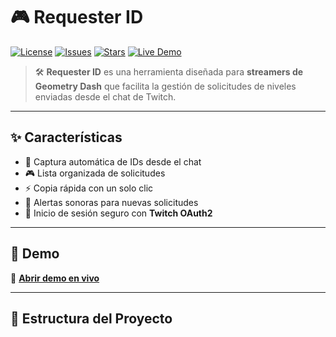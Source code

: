 # 🎮 Requester ID

[![License](https://img.shields.io/github/license/printhelloworldasdas/Requester-ID?color=blue)](LICENSE)
[![Issues](https://img.shields.io/github/issues/printhelloworldasdas/Requester-ID)](https://github.com/printhelloworldasdas/Requester-ID/issues)
[![Stars](https://img.shields.io/github/stars/printhelloworldasdas/Requester-ID?style=social)](https://github.com/printhelloworldasdas/Requester-ID/stargazers)
[![Live Demo](https://img.shields.io/badge/Live-Demo-green?style=for-the-badge)](https://requester-bot.vercel.app/)

> 🛠️ **Requester ID** es una herramienta diseñada para **streamers de Geometry Dash** que facilita la gestión de solicitudes de niveles enviadas desde el chat de Twitch.

---

## ✨ Características

- 📌 Captura automática de IDs desde el chat  
- 🎮 Lista organizada de solicitudes  
- ⚡ Copia rápida con un solo clic  
- 🔔 Alertas sonoras para nuevas solicitudes  
- 🔑 Inicio de sesión seguro con **Twitch OAuth2**

---

## 🚀 Demo

🔗 [**Abrir demo en vivo**](https://requester-bot.vercel.app/)

---

## 📂 Estructura del Proyecto
